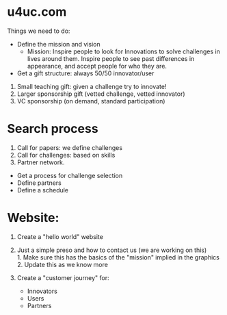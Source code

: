 # u4uc.com

Things we need to do:
* Define the mission and vision
  *  Mission:  Inspire people to look for Innovations to solve challenges in lives around them.  Inspire people to see past differences in appearance, and accept people for who they are.
* Get a gift structure:  always 50/50 innovator/user
1. Small teaching gift:  given a challenge try to innovate!
2. Larger sponsorship gift (vetted challenge, vetted innovator)
3. VC sponsorship (on demand, standard participation)

# Search process
1. Call for papers: we define challenges
2. Call for challenges: based on skills 
3. Partner network.

* Get a process for challenge selection
* Define partners
* Define a schedule

# Website:
1. Create a "hello world" website
  1. Just a simple preso and how to contact us (we are working on this)  
    1. Make sure this has the basics of the "mission" implied in the graphics
    2. Update this as we know more
   
1. Create a "customer journey" for:
    * Innovators
    * Users
    * Partners
